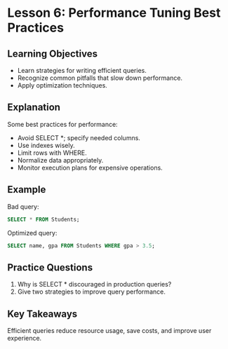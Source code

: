 # Lesson 6: Performance Tuning Best Practices

## Learning Objectives
- Learn strategies for writing efficient queries.
- Recognize common pitfalls that slow down performance.
- Apply optimization techniques.

## Explanation
Some best practices for performance:
- Avoid SELECT *; specify needed columns.
- Use indexes wisely.
- Limit rows with WHERE.
- Normalize data appropriately.
- Monitor execution plans for expensive operations.

## Example
Bad query:
```sql
SELECT * FROM Students;
```
Optimized query:
```sql
SELECT name, gpa FROM Students WHERE gpa > 3.5;
```

## Practice Questions
1. Why is SELECT * discouraged in production queries?
2. Give two strategies to improve query performance.

## Key Takeaways
Efficient queries reduce resource usage, save costs, and improve user experience.
